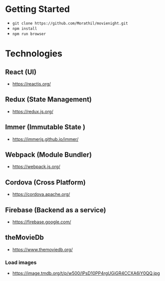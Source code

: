 # Getting Started
- `git clone https://github.com/Morathil/movienight.git`
- `npm install`
- `npm run browser`

# Technologies
## React (UI)
- https://reactjs.org/

## Redux (State Management)
- https://redux.js.org/

## Immer (Immutable State )
- https://immerjs.github.io/immer/

## Webpack (Module Bundler)
- https://webpack.js.org/

## Cordova (Cross Platform)
- https://cordova.apache.org/

## Firebase (Backend as a service)
- https://firebase.google.com/

## theMovieDb
- https://www.themoviedb.org/

### Load images
- https://image.tmdb.org/t/p/w500/lPsD10PP4rgUGiGR4CCXA6iY0QQ.jpg